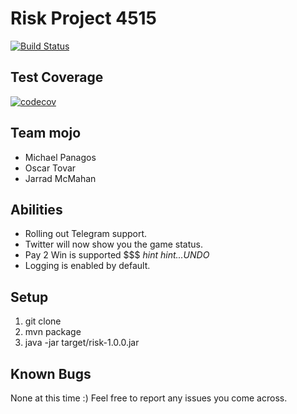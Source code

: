 # Risk Project 4515 
[![Build Status](https://travis-ci.com/mikePanagos/risky.svg?branch=master)](https://travis-ci.com/mikePanagos/risky)
## Test Coverage
[![codecov](https://codecov.io/gh/mikePanagos/risky/branch/master/graph/badge.svg)](https://codecov.io/gh/mikePanagos/risky)
## Team mojo
* Michael Panagos
* Oscar Tovar
* Jarrad McMahan

## Abilities
* Rolling out Telegram support.
* Twitter will now show you the game status.
* Pay 2 Win is supported $$$ _hint hint...UNDO_ 
* Logging is enabled by default.

## Setup
1. git clone
2. mvn package
3. java -jar target/risk-1.0.0.jar

## Known Bugs
None at this time :)
Feel free to report any issues you come across.
